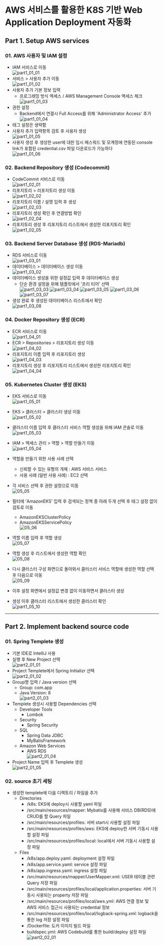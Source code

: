 # AWS 서비스를 활용한 K8S 기반 Web Application Deployment 자동화

## Part 1. Setup AWS services

### 01. AWS 사용자 및 IAM 설정
* IAM 서비스로 이동   
![part1_01_01](/images/part1/01_01.png)
* 서비스 > 사용자 추가 이동    
![part1_01_02](/images/part1/01_02.png)
* 사용자 추가 기본 정보 입력
    * 프로그래밍 방식 엑세스 / AWS Management Console 액세스 체크    
![part1_01_03](/images/part1/01_03.png)
* 권한 설정
    * Backend에서 연결시 Full Access를 위해 'Administrator Access' 추가    
![part1_01_04](/images/part1/01_04.png)
* 태그 설정은 생략함
* 사용자 추가 입력항목 검토 후 사용자 생성    
![part1_01_05](/images/part1/01_05.png)
* 사용자 생성 후 생성한 user에 대한 임시 패스워드 및 모계정에 연동된 console link가 포함된 credential.csv 파일 다운로드가 가능하다     
![part1_01_06](/images/part1/01_06.png)

### 02. Backend Repository 생성 (Codecommit)
* CodeCommit 서비스로 이동    
![part1_02_01](/images/part1/02_01.png)
* 리포지토리 > 리포지토리 생성 이동    
![part1_02_02](/images/part1/02_02.png)
* 리포지토리 이름 / 설명 입력 후 생성    
![part1_02_03](/images/part1/02_03.png)
* 리포지토리 생성 확인 후 연결방법 확인    
![part1_02_04](/images/part1/02_04.png)
* 리포지토리 생성 후 리포지토리 리스트에서 생성한 리포지토리 확인    
![part1_02_05](/images/part1/02_05.png)

### 03. Backend Server Database 생성 (RDS-Mariadb)
* RDS 서비스로 이동    
![part1_03_01](/images/part1/03_01.png)
* 데이터베이스 > 데이터베이스 생성 이동    
![part1_03_02](/images/part1/03_02.png)
* 데이터베이스 생성을 위한 설정값 입력 후 데이터베이스 생성
    * 단순 환경 설정을 위해 템플릿에서 '프리 티어' 선택    
![part1_03_03](/images/part1/03_03.png)
![part1_03_04](/images/part1/03_04.png)
![part1_03_05](/images/part1/03_05.png)
![part1_03_06](/images/part1/03_06.png)
![part1_03_07](/images/part1/03_07.png)
* 생성 완료 후 생성된 데이터베이스 리스트에서 확인    
![part1_03_08](/images/part1/03_08.png)

### 04. Docker Repository 생성 (ECR)
* ECR 서비스로 이동      
![part1_04_01](/images/part1/04_01.png)
* ECR > Repositories > 리포지토리 생성 이동     
![part1_04_02](/images/part1/04_02.png)
* 리포지토리 이름 입력 후 리포지토리 생성     
![part1_04_03](/images/part1/04_03.png)
* 리포지토리 생성 후 리포지토리 리스트에서 생성한 리포지토리 확인     
![part1_04_04](/images/part1/04_04.png)

### 05. Kubernetes Cluster 생성 (EKS)
* EKS 서비스로 이동    
![part1_05_01](/images/part1/05_01.png)
* EKS > 클러스터 > 클러스터 생성 이동    
![part1_05_02](/images/part1/05_02.png)
* 클러스터 이름 입력 후 클러스터 서비스 역할 생성을 위해 IAM 콘솔로 이동    
![part1_05_03](/images/part1/05_03.png)
* IAM > 엑세스 관리 > 역할 > 역할 만들기 이동    
![part1_05_04](/images/part1/05_04.png)
* 역할을 만들기 위한 사용 사례 선택
    * 신뢰할 수 있는 유형의 개체 : AWS 서비스 서비스
    * 사용 사례 (일반 사용 사례) : EC2 선택
* 각 서비스 선택 후 권한 설정으로 이동    
![05_05](/images/part1/05_05.png)
* 필터에 'AmazonEKS' 입력 후 검색되는 정책 중 아래 두개 선택 후 태그 설정 없이 검토로 이동     
    * AmazonEKSClusterPolicy
    * AmazonEKSServicePolicy     
![05_06](/images/part1/05_06.png)
* 역할 이름 입력 후 역할 생성    
![05_07](/images/part1/05_07.png)
* 역할 생성 후 리스트에서 생성한 역할 확인    
![05_08](/images/part1/05_08.png)
* 다시 클러스터 구성 화면으로 돌아와서 클러스터 서비스 역할에 생성한 역할 선택 후 다음으로 이동    
![05_09](/images/part1/05_09.png)
* 이후 설정 화면에서 설정값 변경 없이 이동하면서 클러스터 생성

* 생성 이후 클러스터 리스트에서 생성한 클러스터 확인    
![part1_05_10](/images/part1/05_10.png)


-------------------------------------------------------------
## Part 2. Implement backend source code

### 01. Spring Templete 생성
* 기본 IDE로 IntelliJ 사용
* 실행 후 New Project 선택       
![part2_01_01](/images/part2/01_01.png)   
* Project Templete에서 Spring Initializr 선택        
![part2_01_02](/images/part2/01_02.png)    
* Group명 입력 / Java version 선택
    * Group: com.app
    * Java Version: 8    
![part2_01_03](/images/part2/01_03.png)    
* Templete 생성시 사용할 Dependencies 선택    
    * Developer Tools
        * Lombok
    * Security
        * Spring Security
    * SQL
        * Spring Data JDBC
        * MyBatisFramework
    * Amazon Web Services
        * AWS RDS    
![part2_01_04](/images/part2/01_04.png)    
* Project Name 입력 후 Templete 생성    
![part2_01_05](/images/part2/01_05.png)    

### 02. source 초기 세팅
* 생성한 templete에 다음 디렉토리 / 파일을 추가
    * Directories
        * /k8s: EKS에 deploy시 사용할 yaml 파일
        * /src/main/resources/mapper: Mybatis를 사용해 서비스 DB(RDS)에 CRUD를 할 Query 파일
        * /src/main/resources/profiles: 서버 start시 사용할 설정 파일
        * /src/main/resources/profiles/aws: EKS에 deploy한 서버 기동시 사용할 설정 파일
        * /src/main/resources/profiles/local: local에서 서버 기동시 사용할 설정 파일
    * Files
        * /k8s/app.deploy.yaml: deployment 설정 파일
        * /k8s/app.service.yaml: service 설정 파일 
        * /k8s/app.ingress.yaml: ingress 설정 파일
        * /src/main/resources/mapper/UserMapper.xml: USER 테이블 관련 Query 저장 파일
        * /src/main/resources/profiles/local/application.properties: 서버 기동시 사용되는 property 저장 파일
        * /src/main/resources/profiles/local/aws.yml: AWS 연결 정보 및 AWS 서비스 접근시 사용되는 credential 정보
        * /src/main/resources/profiles/local/logback-spring.xml: logback을 통한 log 저장 설정 파일
        * /Dockerfile: 도커 이미지 빌드 파일
        * buildspec.yml: AWS Codebuild를 통한 build/deploy 설정 파일    
![part2_02_01](/images/part2/02_01.png)        
        


